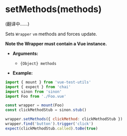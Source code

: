 # setMethods(methods)

(翻译中……)

Sets `Wrapper` `vm` methods and forces update.

**Note the Wrapper must contain a Vue instance.**

- **Arguments:**
  - `{Object} methods`

- **Example:**

```js
import { mount } from 'vue-test-utils'
import { expect } from 'chai'
import sinon from 'sinon'
import Foo from './Foo.vue'

const wrapper = mount(Foo)
const clickMethodStub = sinon.stub()

wrapper.setMethods({ clickMethod: clickMethodStub })
wrapper.find('button').trigger('click')
expect(clickMethodStub.called).toBe(true)
```
